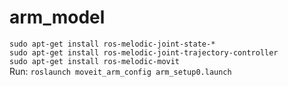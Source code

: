 # arm_model
`sudo apt-get install ros-melodic-joint-state-*`  
`sudo apt-get install ros-melodic-joint-trajectory-controller`  
`sudo apt-get install ros-melodic-movit`  
Run:
`roslaunch moveit_arm_config arm_setup0.launch`  
